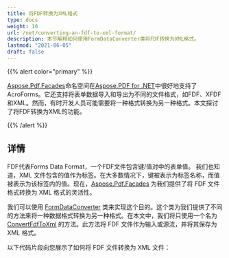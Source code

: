 ```yaml
---
title: 将FDF转换为XML格式
type: docs
weight: 10
url: /net/converting-an-fdf-to-xml-format/
description: 本节解释如何使用FormDataConverter类将FDF转换为XML格式。
lastmod: "2021-06-05"
draft: false
---
```


{{% alert color="primary" %}}

[Aspose.Pdf.Facades](https://reference.aspose.com/pdf/net/aspose.pdf.facades)命名空间在[Aspose.PDF for .NET](/pdf/net/)中很好地支持了AcroForms。它还支持将表单数据导入和导出为不同的文件格式，如FDF、XFDF和XML。然而，有时开发人员可能需要将一种格式转换为另一种格式。本文探讨了将FDF转换为XML的功能。

{{% /alert %}}

## 详情

FDF代表Forms Data Format，一个FDF文件包含键/值对中的表单值。 我们也知道，XML 文件包含的值作为标签。在大多数情况下，键被表示为标签名称，而值被表示为该标签内的值。现在，[Aspose.Pdf.Facades](https://reference.aspose.com/pdf/net/aspose.pdf.facades) 为我们提供了将 FDF 文件格式转换为 XML 格式的灵活性。

我们可以使用 [FormDataConverter](https://reference.aspose.com/pdf/net/aspose.pdf.facades/formdataconverter) 类来实现这个目的。这个类为我们提供了不同的方法来将一种数据格式转换为另一种格式。在本文中，我们将只使用一个名为 [ConvertFdfToXml](https://reference.aspose.com/pdf/net/aspose.pdf.facades/formdataconverter/methods/convertfdftoxml) 的方法。此方法将 FDF 文件作为输入或源流，并将其保存为 XML 格式。

以下代码片段向您展示了如何将 FDF 文件转换为 XML 文件：